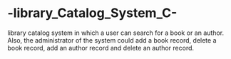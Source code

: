 # -library_Catalog_System_C-
library catalog system in which a user can  search for a book or an author. Also, the administrator of the system could add a book  record, delete a book record, add an author record and delete an author record. 
